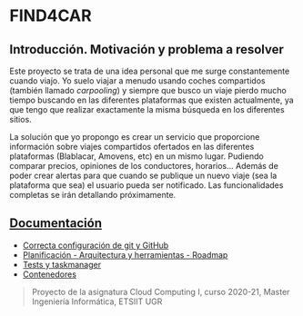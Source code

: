 # FIND4CAR

## Introducción. Motivación y problema a resolver

Este proyecto se trata de una idea personal que me surge constantemente cuando viajo. Yo suelo viajar a menudo usando coches compartidos (también llamado _carpooling_) y siempre que busco un viaje pierdo mucho tiempo buscando en las diferentes plataformas que existen actualmente, ya que tengo que realizar exactamente la misma búsqueda en los diferentes sitios.

La solución que yo propongo es crear un servicio que proporcione información sobre viajes compartidos ofertados en las diferentes plataformas (Blablacar, Amovens, etc) en un mismo lugar. Pudiendo comparar precios, opiniones de los conductores, horarios... Además de poder crear alertas para que cuando se publique un nuevo viaje (sea la plataforma que sea) el usuario pueda ser notificado. Las funcionalidades completas se irán detallando próximamente.

## [Documentación](http://neostark.wtf/FIND4CAR "Enlace a documentación adicional")

- [Correcta configuración de git y GitHub](/docs/configuracion-git-github.md)
- [Planificación - Arquitectura y herramientas - Roadmap](/docs/planificacion.md)
- [Tests y taskmanager](/docs/tests-sbt.md)
- [Contenedores](/docs/contenedores.md)

> Proyecto de la asignatura Cloud Computing I, curso 2020-21, Master Ingeniería Informática, ETSIIT UGR
